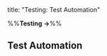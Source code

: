 <frontmatter>
title: "Testing: Test Automation"
</frontmatter>

<link rel="stylesheet" href="{{baseUrl}}/css/textbook.css">

<div class="website-content" id="all">

%%**Testing →**%%

## Test Automation

<div id="main">

<include src="what/embed.md" boilerplate  />
<include src="testingTextUis/embed.md" boilerplate  />
<include src="usingTestDrivers/embed.md" boilerplate  />
<include src="tools/embed.md" boilerplate  />
<include src="testingGuis/embed.md" boilerplate  />

</div>

</div>
